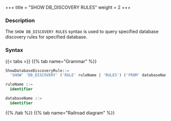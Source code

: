 +++
title = "SHOW DB_DISCOVERY RULES"
weight = 2
+++

### Description

The `SHOW DB_DISCOVERY RULES` syntax is used to query specified database discovery rules for specified database.

### Syntax

{{< tabs >}}
{{% tab name="Grammar" %}}
```sql
ShowDatabaseDiscoveryRule::=
  'SHOW' 'DB_DISCOVERY' ('RULE' ruleName | 'RULES') ('FROM' databaseName)?

ruleName ::=
  identifier

databaseName ::=
  identifier
```
{{% /tab %}}
{{% tab name="Railroad diagram" %}}
<iframe frameborder="0" name="diagram" id="diagram" width="100%" height="100%"></iframe>
{{% /tab %}}
{{< /tabs >}}

### Supplement

- When `databaseName` is not specified, the default is the currently used `DATABASE`. If `DATABASE` is not used, `No database selected` will be prompted.

### Return value description

| Column                   | Description                            |
| ------------------------ | -------------------------------------- |
| group_name               | Database discovery Rule name           |
| data_source_names        | Data source name list                  |
| primary_data_source_name | Primary data source name               |
| discovery_type           | Database discovery service type        |
| discovery_heartbeat      | Database discovery service heartbeat   |



### Example

- Query database discovery rules for specified database.

```sql
SHOW DB_DISCOVERY RULES FROM discovery_db;
```

```sql
mysql> SHOW DB_DISCOVERY RULES FROM discovery_db;
+------------+-------------------+--------------------------+---------------------------------------------------------------------------------------------------+-----------------------------------------------------------------+
| group_name | data_source_names | primary_data_source_name | discovery_type                                                                                    | discovery_heartbeat                                             |
+------------+-------------------+--------------------------+---------------------------------------------------------------------------------------------------+-----------------------------------------------------------------+
| group_0    | ds_0,ds_1,ds_2    | ds_0                     | {name=group_0_MySQL.MGR, type=MySQL.MGR, props={group-name=558edd3c-02ec-11ea-9bb3-080027e39bd2}} | {name=group_0_heartbeat, props={keep-alive-cron=0/5 * * * * ?}} |
+------------+-------------------+--------------------------+---------------------------------------------------------------------------------------------------+-----------------------------------------------------------------+
1 row in set (0.01 sec)

```

- Query database discovery rules for current database.

```sql
SHOW DB_DISCOVERY RULES;
```

```sql
mysql> SHOW DB_DISCOVERY RULES;
+------------+-------------------+--------------------------+---------------------------------------------------------------------------------------------------+-----------------------------------------------------------------+
| group_name | data_source_names | primary_data_source_name | discovery_type                                                                                    | discovery_heartbeat                                             |
+------------+-------------------+--------------------------+---------------------------------------------------------------------------------------------------+-----------------------------------------------------------------+
| group_0    | ds_0,ds_1,ds_2    | ds_0                     | {name=group_0_MySQL.MGR, type=MySQL.MGR, props={group-name=558edd3c-02ec-11ea-9bb3-080027e39bd2}} | {name=group_0_heartbeat, props={keep-alive-cron=0/5 * * * * ?}} |
+------------+-------------------+--------------------------+---------------------------------------------------------------------------------------------------+-----------------------------------------------------------------+
1 row in set (0.03 sec)
```

- Query specified database discovery rules for specified database.

```sql
SHOW DB_DISCOVERY RULE group_0 FROM discovery_db;
```

```sql
mysql> SHOW DB_DISCOVERY RULE group_0 FROM discovery_db;
+------------+-------------------+--------------------------+---------------------------------------------------------------------------------------------------+-----------------------------------------------------------------+
| group_name | data_source_names | primary_data_source_name | discovery_type                                                                                    | discovery_heartbeat                                             |
+------------+-------------------+--------------------------+---------------------------------------------------------------------------------------------------+-----------------------------------------------------------------+
| group_0    | ds_0,ds_1,ds_2    | ds_0                     | {name=group_0_MySQL.MGR, type=MySQL.MGR, props={group-name=558edd3c-02ec-11ea-9bb3-080027e39bd2}} | {name=group_0_heartbeat, props={keep-alive-cron=0/5 * * * * ?}} |
+------------+-------------------+--------------------------+---------------------------------------------------------------------------------------------------+-----------------------------------------------------------------+
1 row in set (0.01 sec)

```

- Query specified database discovery rules for current database.

```sql
SHOW DB_DISCOVERY RULE group_0;
```

```sql
mysql> SHOW DB_DISCOVERY RULE group_0;
+------------+-------------------+--------------------------+---------------------------------------------------------------------------------------------------+-----------------------------------------------------------------+
| group_name | data_source_names | primary_data_source_name | discovery_type                                                                                    | discovery_heartbeat                                             |
+------------+-------------------+--------------------------+---------------------------------------------------------------------------------------------------+-----------------------------------------------------------------+
| group_0    | ds_0,ds_1,ds_2    | ds_0                     | {name=group_0_MySQL.MGR, type=MySQL.MGR, props={group-name=558edd3c-02ec-11ea-9bb3-080027e39bd2}} | {name=group_0_heartbeat, props={keep-alive-cron=0/5 * * * * ?}} |
+------------+-------------------+--------------------------+---------------------------------------------------------------------------------------------------+-----------------------------------------------------------------+
1 row in set (0.03 sec)
```

### Reserved word

`SHOW`, `DB_DISCOVERY`, `RULES`, `FROM`

### Related links

- [Reserved word](/en/user-manual/shardingsphere-proxy/distsql/syntax/reserved-word/)
